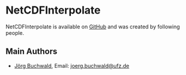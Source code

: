 # NetCDFInterpolate

NetCDFInterpolate is available on [GitHub](https://github.com/joergbuchwald/NetCDFInterpolate)
and was created by following people.


## Main Authors

- [Jörg Buchwald](https://github.com/joergbuchwald), Email:  <joerg.buchwald@ufz.de>
